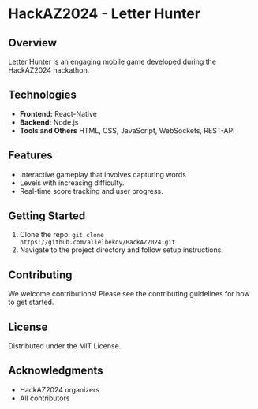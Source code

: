 # HackAZ2024 - Letter Hunter

## Overview
Letter Hunter is an engaging mobile game developed during the HackAZ2024 hackathon.

## Technologies
- **Frontend:** React-Native
- **Backend:** Node.js
- **Tools and Others** HTML, CSS, JavaScript, WebSockets, REST-API

## Features
- Interactive gameplay that involves capturing words
- Levels with increasing difficulty.
- Real-time score tracking and user progress.

## Getting Started
1. Clone the repo: `git clone https://github.com/alielbekov/HackAZ2024.git`
2. Navigate to the project directory and follow setup instructions.

## Contributing
We welcome contributions! Please see the contributing guidelines for how to get started.

## License
Distributed under the MIT License.

## Acknowledgments
- HackAZ2024 organizers
- All contributors
